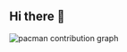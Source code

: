 ## Hi there 👋

<!--
**Kauan-897/Kauan-897** is a ✨ _special_ ✨ repository because its `README.md` (this file) appears on your GitHub profile.

Here are some ideas to get you started:

- 🔭 I’m currently working on ...
- 🌱 I’m currently learning ...
- 👯 I’m looking to collaborate on ...
- 🤔 I’m looking for help with ...
- 💬 Ask me about ...
- 📫 How to reach me: ...
- 😄 Pronouns: ...
- ⚡ Fun fact: ...
-->

<picture>
  <source media="(prefers-color-scheme: dark)" srcset="https://raw.githubusercontent.com/Kauan-897/Kauan-897/output/pacman-contribution-graph-dark.svg">
  <source media="(prefers-color-scheme: light)" srcset="https://raw.githubusercontent.com/Kauan-897/Kauan-897/output/pacman-contribution-graph.svg">
  <img alt="pacman contribution graph" src="https://raw.githubusercontent.com/Kauan-897/Kauan-897/output/pacman-contribution-graph.svg">
</picture>

###
